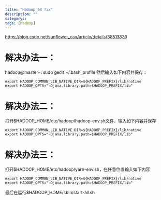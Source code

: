 ```yaml
---
title: "Hadoop 64 fix"
description: ""
categorys: 
tags: [hadoop]
---
```


https://blog.csdn.net/sunflower_cao/article/details/38513839 
# 解决办法一：
hadoop@master~: sudo gedit ~/.bash_profile    然后输入如下内容并保存：

    export HADOOP_COMMON_LIB_NATIVE_DIR=${HADOOP_PREFIX}/lib/native
    export HADOOP_OPTS="-Djava.library.path=$HADOOP_PREFIX/lib"

# 解决办法二：
打开$HADOOP_HOME/etc/hadoop/hadoop-env.sh文件，输入如下内容并保存

    export HADOOP_COMMON_LIB_NATIVE_DIR=${HADOOP_PREFIX}/lib/native
    export HADOOP_OPTS="-Djava.library.path=$HADOOP_PREFIX/lib"

# 解决办法三：
打开$HADOOP_HOME/etc/hadoop/yarn-env.sh，在任意位置输入如下内容

    export HADOOP_COMMON_LIB_NATIVE_DIR=${HADOOP_PREFIX}/lib/native
    export HADOOP_OPTS="-Djava.library.path=$HADOOP_PREFIX/lib"

最后在运行$HADOOP_HOME/sbin/start-all.sh

